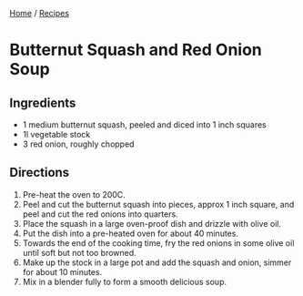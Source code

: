 [Home](../README.md) / [Recipes](README.md)

# Butternut Squash and Red Onion Soup

## Ingredients
- 1 medium butternut squash, peeled and diced into 1 inch squares
- 1l vegetable stock
- 3 red onion, roughly chopped

## Directions
1. Pre-heat the oven to 200C.
1. Peel and cut the butternut squash into pieces, approx 1 inch square, and peel and cut the red onions into quarters.
1. Place the squash in a large oven-proof dish and drizzle with olive oil.
1. Put the dish into a pre-heated oven for about 40 minutes.
1. Towards the end of the cooking time, fry the red onions in some olive oil until soft but not too browned.
1. Make up the stock in a large pot and add the squash and onion, simmer for about 10 minutes.
1. Mix in a blender fully to form a smooth delicious soup.
